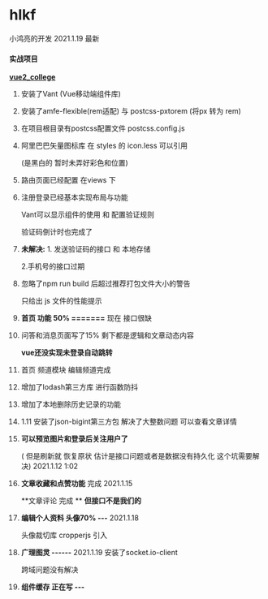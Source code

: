 # hlkf  
小鸿亮的开发    2021.1.19  最新 

#### 实战项目
[**vue2_college**](./vue2_college/)  

1. 安装了Vant (Vue移动端组件库)

2. 安装了amfe-flexible(rem适配) 与 postcss-pxtorem (将px 转为 rem)

3. 在项目根目录有postcss配置文件   postcss.config.js 

4. 阿里巴巴矢量图标库 在 styles 的 icon.less  可以引用  

   (是黑白的 暂时未弄好彩色和位置)

5. 路由页面已经配置 在views 下  

6. 注册登录已经基本实现布局与功能  

   Vant可以显示组件的使用 和 配置验证规则  

   验证码倒计时也完成了

7. **未解决:**  1. 发送验证码的接口 和 本地存储 

   2.手机号的接口过期   

8. 忽略了npm run build 后超过推荐打包文件大小的警告 

   只给出 js 文件的性能提示 

9. **首页 功能  50% =======**   现在 接口很缺

10. 问答和消息页面写了15% 剩下都是逻辑和文章动态内容   

    **vue还没实现未登录自动跳转**

11. 首页  频道模块  编辑频道完成

12. 增加了lodash第三方库 进行函数防抖   

13. 增加了本地删除历史记录的功能

14. 1.11  安装了json-bigint第三方包  解决了大整数问题 可以查看文章详情 

15. **可以预览图片和登录后关注用户了** 

    ( 但是刷新就 恢复原状 估计是接口问题或者是数据没有持久化 
    这个坑需要解决)       2021.1.12 1:02

16. **文章收藏和点赞功能** 完成    2021.1.15

    **文章评论 完成 **   **但接口不是我们的**  

17. **编辑个人资料  头像70% ---**   2021.1.18  

    头像裁切库 cropperjs 引入

18. **广理图灵 ------**   2021.1.19   安装了socket.io-client   

    跨域问题没有解决 

19. **组件缓存 正在写 ---**